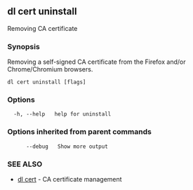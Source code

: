 ## dl cert uninstall

Removing CA certificate

### Synopsis

Removing a self-signed CA certificate from the Firefox and/or Chrome/Chromium browsers.

```
dl cert uninstall [flags]
```

### Options

```
  -h, --help   help for uninstall
```

### Options inherited from parent commands

```
      --debug   Show more output
```

### SEE ALSO

* [dl cert](dl_cert.md)     - CA certificate management

